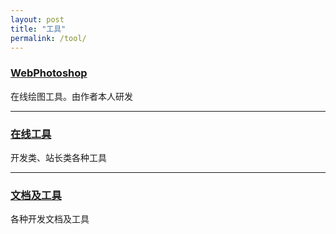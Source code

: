 ```yaml
---
layout: post
title: "工具"
permalink: /tool/
---
```


### [WebPhotoshop](https://leanfish2011.github.io/WebPhotoshop-Simple{:target="_blank"})
在线绘图工具。由作者本人研发

---

### [在线工具](https://tool.lu{:target="_blank"})
开发类、站长类各种工具

---

### [文档及工具](https://tool.oschina.net{:target="_blank"})
各种开发文档及工具

